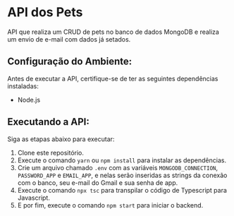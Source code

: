 # API dos Pets

API que realiza um CRUD de pets no banco de dados MongoDB e realiza um envio de e-mail com dados já setados.

## Configuração do Ambiente:

Antes de executar a API, certifique-se de ter as seguintes dependências instaladas:

- Node.js

## Executando a API:

Siga as etapas abaixo para executar:

1. Clone este repositório.
2. Execute o comando `yarn` ou `npm install` para instalar as dependências.
3. Crie um arquivo chamado `.env` com as variáveis `MONGODB_CONNECTION`, `PASSWORD_APP` e `EMAIL_APP`, e nelas serão inseridas as strings da conexão com o banco, seu e-mail do Gmail e sua senha de app.
4. Execute o comando `npx tsc` para transpilar o código de Typescript para Javascript.
5. E por fim, execute o comando `npm start` para iniciar o backend.